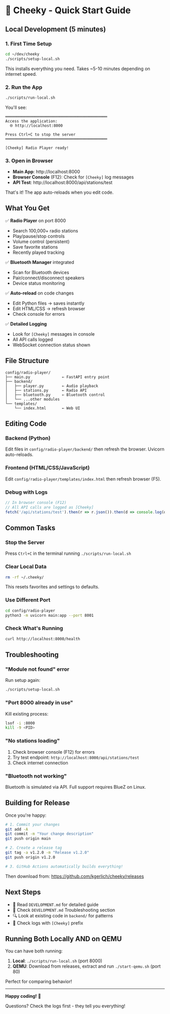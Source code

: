 # 🍑 Cheeky - Quick Start Guide

## Local Development (5 minutes)

### 1. First Time Setup
```bash
cd ~/dev/cheeky
./scripts/setup-local.sh
```

This installs everything you need. Takes ~5-10 minutes depending on internet speed.

### 2. Run the App
```bash
./scripts/run-local.sh
```

You'll see:
```
═════════════════════════════════════════════
Access the application:
  🌐 http://localhost:8000

Press Ctrl+C to stop the server
═════════════════════════════════════════════

[Cheeky] Radio Player ready!
```

### 3. Open in Browser
- **Main App**: http://localhost:8000
- **Browser Console** (F12): Check for `[Cheeky]` log messages
- **API Test**: http://localhost:8000/api/stations/test

That's it! The app auto-reloads when you edit code.

## What You Get

✅ **Radio Player** on port 8000
- Search 100,000+ radio stations
- Play/pause/stop controls
- Volume control (persistent)
- Save favorite stations
- Recently played tracking

✅ **Bluetooth Manager** integrated
- Scan for Bluetooth devices
- Pair/connect/disconnect speakers
- Device status monitoring

✅ **Auto-reload** on code changes
- Edit Python files → saves instantly
- Edit HTML/CSS → refresh browser
- Check console for errors

✅ **Detailed Logging**
- Look for `[Cheeky]` messages in console
- All API calls logged
- WebSocket connection status shown

## File Structure

```
config/radio-player/
├── main.py              ← FastAPI entry point
├── backend/
│   ├── player.py        ← Audio playback
│   ├── stations.py      ← Radio API
│   ├── bluetooth.py     ← Bluetooth control
│   └── ...other modules
└── templates/
    └── index.html       ← Web UI
```

## Editing Code

### Backend (Python)
Edit files in `config/radio-player/backend/` then refresh the browser. Uvicorn auto-reloads.

### Frontend (HTML/CSS/JavaScript)
Edit `config/radio-player/templates/index.html` then refresh browser (F5).

### Debug with Logs
```javascript
// In browser console (F12)
// All API calls are logged as [Cheeky]
fetch('/api/stations/test').then(r => r.json()).then(d => console.log(d))
```

## Common Tasks

### Stop the Server
Press `Ctrl+C` in the terminal running `./scripts/run-local.sh`

### Clear Local Data
```bash
rm -rf ~/.cheeky/
```
This resets favorites and settings to defaults.

### Use Different Port
```bash
cd config/radio-player
python3 -m uvicorn main:app --port 8001
```

### Check What's Running
```bash
curl http://localhost:8000/health
```

## Troubleshooting

### "Module not found" error
Run setup again:
```bash
./scripts/setup-local.sh
```

### "Port 8000 already in use"
Kill existing process:
```bash
lsof -i :8000
kill -9 <PID>
```

### "No stations loading"
1. Check browser console (F12) for errors
2. Try test endpoint: `http://localhost:8000/api/stations/test`
3. Check internet connection

### "Bluetooth not working"
Bluetooth is simulated via API. Full support requires BlueZ on Linux.

## Building for Release

Once you're happy:

```bash
# 1. Commit your changes
git add -A
git commit -m "Your change description"
git push origin main

# 2. Create a release tag
git tag -a v1.2.0 -m "Release v1.2.0"
git push origin v1.2.0

# 3. GitHub Actions automatically builds everything!
```

Then download from: https://github.com/kgerlich/cheeky/releases

## Next Steps

- 📖 Read `DEVELOPMENT.md` for detailed guide
- 🐛 Check `DEVELOPMENT.md` Troubleshooting section
- 🔍 Look at existing code in `backend/` for patterns
- 💬 Check logs with `[Cheeky]` prefix

## Running Both Locally AND on QEMU

You can have both running:

1. **Local**: `./scripts/run-local.sh` (port 8000)
2. **QEMU**: Download from releases, extract and run `./start-qemu.sh` (port 80)

Perfect for comparing behavior!

---

**Happy coding!** 🍑

Questions? Check the logs first - they tell you everything!
